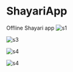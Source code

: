 # ShayariApp
Offline Shayari app
![s1](https://user-images.githubusercontent.com/69796327/134281523-51fb3d80-411c-4e5f-8542-864723c2d659.PNG)

![s3](https://user-images.githubusercontent.com/69796327/134281555-f15b9775-0ddc-44d8-a8a7-14586613582c.PNG)

![s4](https://user-images.githubusercontent.com/69796327/134281581-48e9ff1c-fa72-49cb-9688-ce84a62488df.PNG)

![s4](https://user-images.githubusercontent.com/69796327/134281560-738fd168-dbe6-4107-8940-69be1af565a6.PNG)
